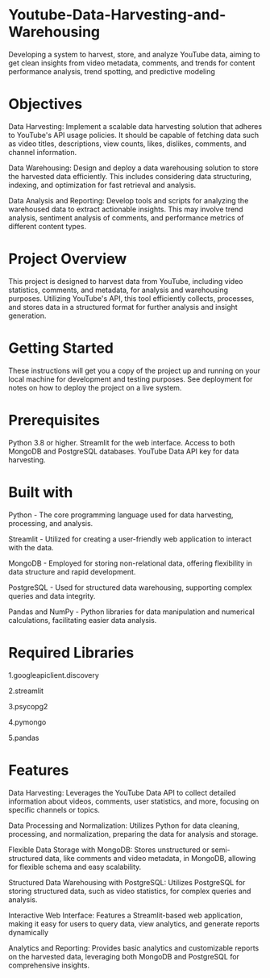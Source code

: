 # Youtube-Data-Harvesting-and-Warehousing
Developing a system to harvest, store, and analyze YouTube data, aiming to get clean insights from video metadata, comments, and trends for content performance analysis, trend spotting, and predictive modeling

# Objectives

Data Harvesting: Implement a scalable data harvesting solution that adheres to YouTube's API usage policies. It should be capable of fetching data such as video titles, descriptions, view counts, likes, dislikes, comments, and channel information.

Data Warehousing: Design and deploy a data warehousing solution to store the harvested data efficiently. This includes considering data structuring, indexing, and optimization for fast retrieval and analysis.

Data Analysis and Reporting: Develop tools and scripts for analyzing the warehoused data to extract actionable insights. This may involve trend analysis, sentiment analysis of comments, and performance metrics of different content types.

# Project Overview

This project is designed to harvest data from YouTube, including video statistics, comments, and metadata, for analysis and warehousing purposes. Utilizing YouTube's API, this tool efficiently collects, processes, and stores data in a structured format for further analysis and insight generation.

# Getting Started

These instructions will get you a copy of the project up and running on your local machine for development and testing purposes. See deployment for notes on how to deploy the project on a live system.

# Prerequisites

Python 3.8 or higher.
Streamlit for the web interface.
Access to both MongoDB and PostgreSQL databases.
YouTube Data API key for data harvesting.

# Built with

Python - The core programming language used for data harvesting, processing, and analysis.

Streamlit - Utilized for creating a user-friendly web application to interact with the data.

MongoDB - Employed for storing non-relational data, offering flexibility in data structure and rapid development.

PostgreSQL - Used for structured data warehousing, supporting complex queries and data integrity.

Pandas and NumPy - Python libraries for data manipulation and numerical calculations, facilitating easier data analysis.
  
# Required Libraries

1.googleapiclient.discovery

2.streamlit

3.psycopg2

4.pymongo

5.pandas

# Features

Data Harvesting: Leverages the YouTube Data API to collect detailed information about videos, comments, user statistics, and more, focusing on specific channels or topics.

Data Processing and Normalization: Utilizes Python for data cleaning, processing, and normalization, preparing the data for analysis and storage.

Flexible Data Storage with MongoDB: Stores unstructured or semi-structured data, like comments and video metadata, in MongoDB, allowing for flexible schema and easy scalability.

Structured Data Warehousing with PostgreSQL: Utilizes PostgreSQL for storing structured data, such as video statistics, for complex queries and analysis.

Interactive Web Interface: Features a Streamlit-based web application, making it easy for users to query data, view analytics, and generate reports dynamically

Analytics and Reporting: Provides basic analytics and customizable reports on the harvested data, leveraging both MongoDB and PostgreSQL for comprehensive insights.
